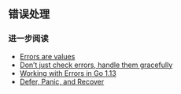 ## 错误处理

### 进一步阅读

* [Errors are values](https://go.dev/blog/errors-are-values)
* [Don’t just check errors, handle them gracefully](https://dave.cheney.net/2016/04/27/dont-just-check-errors-handle-them-gracefully)
* [Working with Errors in Go 1.13](https://go.dev/blog/go1.13-errors)
* [Defer, Panic, and Recover](https://go.dev/blog/defer-panic-and-recover)